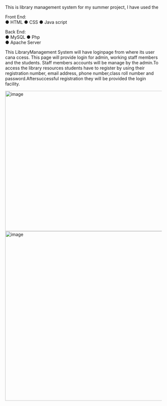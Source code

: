 This is library management system for my summer project, I have used the 


Front End:  
● HTML 
● CSS 
● Java script 


Back End:  
● MySQL 
● Php  
● Apache Server 


This LibraryManagement System will have loginpage from where its user cana ccess. This page will provide login for admin, working staff members and the students.
Staff members accounts will be manage by the admin.To access the library resources students have to register by using their registration number, 
email address, phone number,class roll number and password.Aftersuccessful registration they will be provided the login facility. 





<img width="881" height="450" alt="image" src="https://github.com/user-attachments/assets/776eb538-c92c-4829-94ec-c2dae2781645" />
<img width="881" height="544" alt="image" src="https://github.com/user-attachments/assets/00653101-b993-48a6-b42c-05f35a7a7582" />



